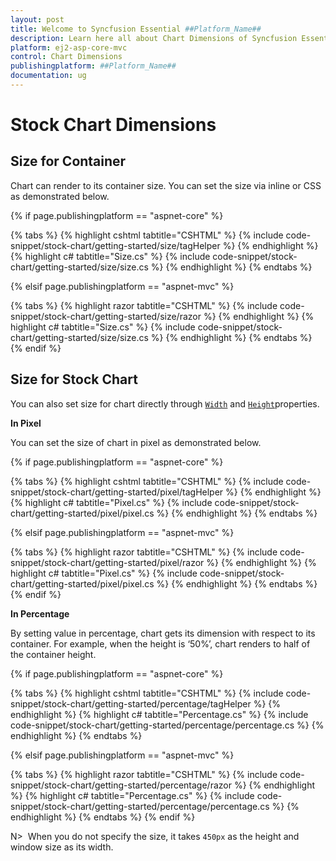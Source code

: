 ```yaml
---
layout: post
title: Welcome to Syncfusion Essential ##Platform_Name##
description: Learn here all about Chart Dimensions of Syncfusion Essential ##Platform_Name## widgets based on HTML5 and jQuery.
platform: ej2-asp-core-mvc
control: Chart Dimensions
publishingplatform: ##Platform_Name##
documentation: ug
---
```



# Stock Chart Dimensions

## Size for Container

Chart can render to its container size. You can set the size via inline or CSS as demonstrated below.

{% if page.publishingplatform == "aspnet-core" %}

{% tabs %}
{% highlight cshtml tabtitle="CSHTML" %}
{% include code-snippet/stock-chart/getting-started/size/tagHelper %}
{% endhighlight %}
{% highlight c# tabtitle="Size.cs" %}
{% include code-snippet/stock-chart/getting-started/size/size.cs %}
{% endhighlight %}
{% endtabs %}

{% elsif page.publishingplatform == "aspnet-mvc" %}

{% tabs %}
{% highlight razor tabtitle="CSHTML" %}
{% include code-snippet/stock-chart/getting-started/size/razor %}
{% endhighlight %}
{% highlight c# tabtitle="Size.cs" %}
{% include code-snippet/stock-chart/getting-started/size/size.cs %}
{% endhighlight %}
{% endtabs %}
{% endif %}



## Size for Stock Chart

You can also set size for chart directly through [`Width`](https://help.syncfusion.com/cr/aspnetcore-js2/Syncfusion.EJ2.Charts.StockChart.html#Syncfusion_EJ2_Charts_StockChart_Width) and
[`Height`](https://help.syncfusion.com/cr/aspnetcore-js2/Syncfusion.EJ2.Charts.StockChart.html#Syncfusion_EJ2_Charts_StockChart_Height)properties.

<!-- markdownlint-disable MD036 -->
**In Pixel**
<!-- markdownlint-disable MD036 -->

You can set the size of chart in pixel as demonstrated below.

{% if page.publishingplatform == "aspnet-core" %}

{% tabs %}
{% highlight cshtml tabtitle="CSHTML" %}
{% include code-snippet/stock-chart/getting-started/pixel/tagHelper %}
{% endhighlight %}
{% highlight c# tabtitle="Pixel.cs" %}
{% include code-snippet/stock-chart/getting-started/pixel/pixel.cs %}
{% endhighlight %}
{% endtabs %}

{% elsif page.publishingplatform == "aspnet-mvc" %}

{% tabs %}
{% highlight razor tabtitle="CSHTML" %}
{% include code-snippet/stock-chart/getting-started/pixel/razor %}
{% endhighlight %}
{% highlight c# tabtitle="Pixel.cs" %}
{% include code-snippet/stock-chart/getting-started/pixel/pixel.cs %}
{% endhighlight %}
{% endtabs %}
{% endif %}



**In Percentage**

By setting value in percentage, chart gets its dimension with respect to its container. For example,
when the height is ‘50%’, chart renders to half of the container height.

{% if page.publishingplatform == "aspnet-core" %}

{% tabs %}
{% highlight cshtml tabtitle="CSHTML" %}
{% include code-snippet/stock-chart/getting-started/percentage/tagHelper %}
{% endhighlight %}
{% highlight c# tabtitle="Percentage.cs" %}
{% include code-snippet/stock-chart/getting-started/percentage/percentage.cs %}
{% endhighlight %}
{% endtabs %}

{% elsif page.publishingplatform == "aspnet-mvc" %}

{% tabs %}
{% highlight razor tabtitle="CSHTML" %}
{% include code-snippet/stock-chart/getting-started/percentage/razor %}
{% endhighlight %}
{% highlight c# tabtitle="Percentage.cs" %}
{% include code-snippet/stock-chart/getting-started/percentage/percentage.cs %}
{% endhighlight %}
{% endtabs %}
{% endif %}



N>  When you do not specify the size, it takes `450px` as the height and window size as its width.